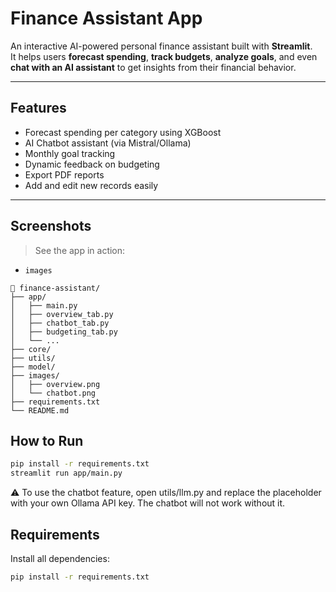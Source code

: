 # Finance Assistant App

An interactive AI-powered personal finance assistant built with **Streamlit**.  
It helps users **forecast spending**, **track budgets**, **analyze goals**, and even **chat with an AI assistant** to get insights from their financial behavior.

---

## Features

- Forecast spending per category using XGBoost
- AI Chatbot assistant (via Mistral/Ollama)
- Monthly goal tracking
- Dynamic feedback on budgeting
- Export PDF reports
- Add and edit new records easily

---

## Screenshots
>  See the app in action:
- `images`

```
📁 finance-assistant/
├── app/
│   ├── main.py
│   ├── overview_tab.py
│   ├── chatbot_tab.py
│   ├── budgeting_tab.py
│   └── ...
├── core/
├── utils/
├── model/
├── images/      
│   ├── overview.png
│   └── chatbot.png
├── requirements.txt
└── README.md
```

## How to Run

```bash
pip install -r requirements.txt
streamlit run app/main.py
```
⚠️ To use the chatbot feature, open utils/llm.py and replace the placeholder with your own Ollama API key. The chatbot will not work without it.

## Requirements

Install all dependencies:

```bash
pip install -r requirements.txt
```


